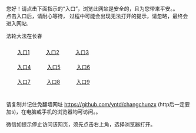 您好！请点击下面指示的“入口”，浏览此网站是安全的，且为您带来平安。。 <br/>
点击入口后，请耐心等待， 过程中可能会出现无法打开的提示，请忽略，最终会进入网站. </br>

法轮大法在长春<br/>
<div style="padding:10px"><a style="margin:20px" target="_blank" href="https://d1dzebfnzqmyyg.cloudfront.net/2Qpsp?afybgv" id="ccLink1" rel="nofollow">入口1</a> <a target="_blank" style="margin:20px" href="https://d1vq78n9a94nm8.cloudfront.net/2Qpsp?erxqoy" id="ccLink2" rel="nofollow">入口2</a> <a style="margin:20px" target="_blank" href="https://dkfds5kq3ev7c.cloudfront.net/2Qpsp?kecel" id="ccLink3" rel="nofollow">入口3</a></div>

<div style="padding:10px" ><a style="margin:20px" target="_blank" href="https://d1dzebfnzqmyyg.cloudfront.net/2Qpsp?afybgv" id="ccLink4" rel="nofollow">入口4</a> <a style="margin:20px" href="https://d1vq78n9a94nm8.cloudfront.net/2Qpsp?erxqoy" target="_blank" id="ccLink5" rel="nofollow">入口5</a> <a style="margin:20px" href="https://dkfds5kq3ev7c.cloudfront.net/2Qpsp?kecel" target="_blank" id="ccLink6" rel="nofollow">入口6</a></div>

<div style="padding:10px"><a style="margin:20px" target="_blank" href="https://d1dzebfnzqmyyg.cloudfront.net/2Qpsp?afybgv" id="ccLink7" rel="nofollow">入口7</a> <a style="margin:20px" href="https://d1vq78n9a94nm8.cloudfront.net/2Qpsp?erxqoy" target="_blank" id="ccLink8" rel="nofollow">入口8</a> <a style="margin:20px" target="_blank" href="https://dkfds5kq3ev7c.cloudfront.net/2Qpsp?kecel" id="ccLink9" rel="nofollow">入口9</a></div>

<br/>



请复制并记住免翻墙网址 https://github.com/yntd/changchunzx (http后一定要加s)，在电脑或手机的浏览器均可访问。。<br/>

微信如提示停止访问该网页，须先点击右上角，选择浏览器打开。

